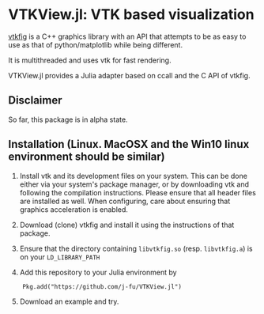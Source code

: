 # VTKView.jl: VTK based visualization


[vtkfig](https://github.com/j-fu/vtkfig) is a  C++ graphics library with an API that attempts to be as easy  to use as that  of python/matplotlib while being different.

It is multithreaded and uses vtk for fast rendering.

VTKView.jl provides a Julia adapter based on ccall and the C API of 
vtkfig. 

## Disclaimer

So far, this package is in alpha state.

## Installation (Linux. MacOSX and the Win10 linux environment should be similar)

1. Install vtk and its development files on your system.
   This can be done either via your system's package manager, or by downloading vtk and following the compilation instructions. Please ensure that all header files are installed as well. When configuring, care about
   ensuring that graphics acceleration is enabled.

2. Download (clone) vtkfig and install it using the instructions of that package. 

3. Ensure that the directory containing `libvtkfig.so` (resp. `libvtkfig.a`) is on your `LD_LIBRARY_PATH`

4. Add this repository to your Julia environment by

````
    Pkg.add("https://github.com/j-fu/VTKView.jl")
````

5. Download an example and try.



